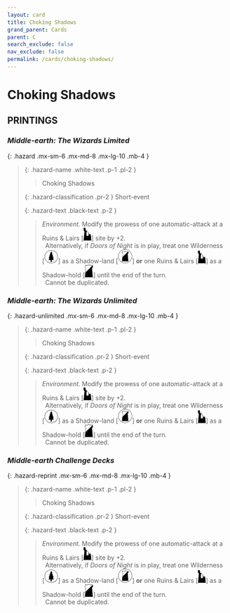 ```yaml
---
layout: card
title: Choking Shadows
grand_parent: Cards
parent: C
search_exclude: false
nav_exclude: false
permalink: /cards/choking-shadows/
---
```


# Choking Shadows


## PRINTINGS


### _Middle-earth: The Wizards Limited_

{: .hazard .mx-sm-6 .mx-md-8 .mx-lg-10 .mb-4 }
> {: .hazard-name .white-text .p-1 .pl-2 }
> > <div class="hazard-mp"></div>
> > <div class="card-name">Choking Shadows</div>
>
> {: .hazard-classification .pr-2 }
> Short-event
>
> {: .hazard-text .black-text .p-2 }
> > _Environment._ Modify the prowess of one automatic-attack at a Ruins & Lairs <nobr>[<img src="/assets/images/ruinlair.svg">]</nobr> site by +2. <br>&ensp;Alternatively, if _Doors of Night_ is in play, treat one Wilderness <nobr>[<img src="/assets/images/wilderness.svg">]</nobr> as a Shadow-land <nobr>[<img src="/assets/images/shadow-land.svg">]</nobr> **or** one Ruins & Lairs <nobr>[<img src="/assets/images/ruinlair.svg">]</nobr> as a Shadow-hold <nobr>[<img src="/assets/images/shadow-hold.svg">]</nobr> until the end of the turn. <br>&ensp;Cannot be duplicated. 
>

### _Middle-earth: The Wizards Unlimited_

{: .hazard-unlimited .mx-sm-6 .mx-md-8 .mx-lg-10 .mb-4 }
> {: .hazard-name .white-text .p-1 .pl-2 }
> > <div class="hazard-mp"></div>
> > <div class="card-name">Choking Shadows</div>
>
> {: .hazard-classification .pr-2 }
> Short-event
>
> {: .hazard-text .black-text .p-2 }
> > _Environment._ Modify the prowess of one automatic-attack at a Ruins & Lairs <nobr>[<img src="/assets/images/ruinlair.svg">]</nobr> site by +2. <br>&ensp;Alternatively, if _Doors of Night_ is in play, treat one Wilderness <nobr>[<img src="/assets/images/wilderness.svg">]</nobr> as a Shadow-land <nobr>[<img src="/assets/images/shadow-land.svg">]</nobr> **or** one Ruins & Lairs <nobr>[<img src="/assets/images/ruinlair.svg">]</nobr> as a Shadow-hold <nobr>[<img src="/assets/images/shadow-hold.svg">]</nobr> until the end of the turn. <br>&ensp;Cannot be duplicated. 
>

### _Middle-earth Challenge Decks_

{: .hazard-reprint .mx-sm-6 .mx-md-8 .mx-lg-10 .mb-4 }
> {: .hazard-name .white-text .p-1 .pl-2 }
> > <div class="hazard-mp"></div>
> > <div class="card-name">Choking Shadows</div>
>
> {: .hazard-classification .pr-2 }
> Short-event
>
> {: .hazard-text .black-text .p-2 }
> > _Environment._ Modify the prowess of one automatic-attack at a Ruins & Lairs <nobr>[<img src="/assets/images/ruinlair.svg">]</nobr> site by +2. <br>&ensp;Alternatively, if _Doors of Night_ is in play, treat one Wilderness <nobr>[<img src="/assets/images/wilderness.svg">]</nobr> as a Shadow-land <nobr>[<img src="/assets/images/shadow-land.svg">]</nobr> **or** one Ruins & Lairs <nobr>[<img src="/assets/images/ruinlair.svg">]</nobr> as a Shadow-hold <nobr>[<img src="/assets/images/shadow-hold.svg">]</nobr> until the end of the turn. <br>&ensp;Cannot be duplicated. 
>

